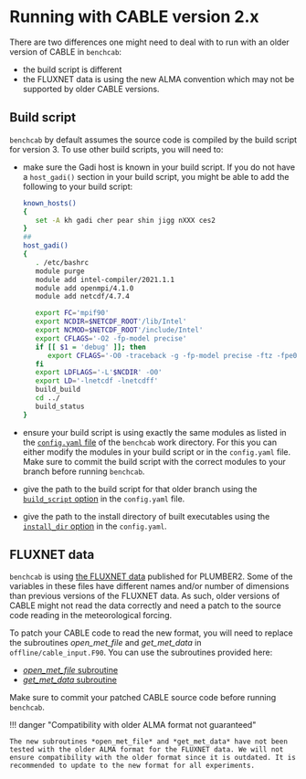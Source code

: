 # Running with CABLE version 2.x

There are two differences one might need to deal with to run with an older version of CABLE in `benchcab`:

- the build script is different
- the FLUXNET data is using the new ALMA convention which may not be supported by older CABLE versions.

## Build script

`benchcab` by default assumes the source code is compiled by the build script for version 3. To use other build scripts, you will need to:

- make sure the Gadi host is known in your build script. If you do not have a `host_gadi()` section in your build script, you might be able to add the following to your build script: 
    ```bash title="build script excerpt"
    known_hosts()
    {
 	   set -A kh gadi cher pear shin jigg nXXX ces2 
 	}
 	##
 	host_gadi()
 	{
 	   . /etc/bashrc
 	   module purge
 	   module add intel-compiler/2021.1.1
 	   module add openmpi/4.1.0
 	   module add netcdf/4.7.4
 	
 	   export FC='mpif90'
 	   export NCDIR=$NETCDF_ROOT'/lib/Intel'
 	   export NCMOD=$NETCDF_ROOT'/include/Intel'
 	   export CFLAGS='-O2 -fp-model precise'
 	   if [[ $1 = 'debug' ]]; then
 	      export CFLAGS='-O0 -traceback -g -fp-model precise -ftz -fpe0'
 	   fi
 	   export LDFLAGS='-L'$NCDIR' -O0'
 	   export LD='-lnetcdf -lnetcdff'
 	   build_build
 	   cd ../
 	   build_status
 	}
    ```

- ensure your build script is using exactly the same modules as listed in the [`config.yaml` file](config_options.md#modules) of the `benchcab` work directory. For this you can either modify the modules in your build script or in the `config.yaml` file. Make sure to commit the build script with the correct modules to your branch before running `benchcab`.
- give the path to the build script for that older branch using the [`build_script` option](config_options.md#build_script) in the `config.yaml` file.
- give the path to the install directory of built executables using the [`install_dir` option](config_options.md#install_dir) in the `config.yaml`.

## FLUXNET data

`benchcab` is using [the FLUXNET data][PLUMBER2_data] published for PLUMBER2. Some of the variables in these files have different names and/or number of dimensions than previous versions of the FLUXNET data. As such, older versions of CABLE might not read the data correctly and need a patch to the source code reading in the meteorological forcing.

To patch your CABLE code to read the new format, you will need to replace the subroutines *open_met_file* and *get_met_data* in `offline/cable_input.F90`. You can use the subroutines provided here:

- [*open_met_file* subroutine][open_met_file_sub]
- [*get_met_data* subroutine][get_met_data_sub]

Make sure to commit your patched CABLE source code before running `benchcab`.

!!! danger "Compatibility with older ALMA format not guaranteed"

    The new subroutines *open_met_file* and *get_met_data* have not been tested with the older ALMA format for the FLUXNET data. We will not ensure compatibility with the older format since it is outdated. It is recommended to update to the new format for all experiments.

[PLUMBER2_data]: https://geonetwork.nci.org.au/geonetwork/srv/eng/catalog.search#/metadata/f7075_4625_2374_0846
[open_met_file_sub]: ../assets/v2_support/open_met_file_sub.F90
[get_met_data_sub]: ../assets/v2_support/get_met_data_sub.F90
